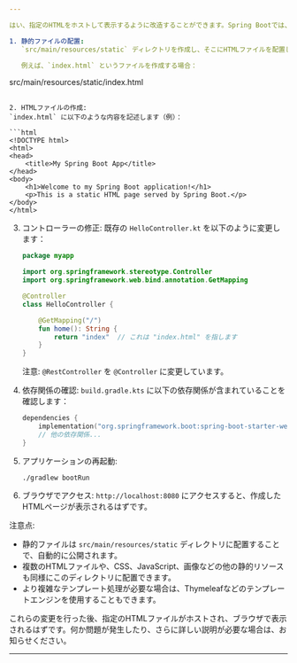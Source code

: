 ```yaml
---

はい、指定のHTMLをホストして表示するように改造することができます。Spring Bootでは、静的なHTMLファイルを簡単にホストできます。以下の手順で実装できます：

1. 静的ファイルの配置:
   `src/main/resources/static` ディレクトリを作成し、そこにHTMLファイルを配置します。

   例えば、`index.html` というファイルを作成する場合：
   ```
   src/main/resources/static/index.html
   ```

2. HTMLファイルの作成:
   `index.html` に以下のような内容を記述します（例）：

   ```html
   <!DOCTYPE html>
   <html>
   <head>
       <title>My Spring Boot App</title>
   </head>
   <body>
       <h1>Welcome to my Spring Boot application!</h1>
       <p>This is a static HTML page served by Spring Boot.</p>
   </body>
   </html>
   ```

3. コントローラーの修正:
   既存の `HelloController.kt` を以下のように変更します：

   ```kotlin
   package myapp

   import org.springframework.stereotype.Controller
   import org.springframework.web.bind.annotation.GetMapping

   @Controller
   class HelloController {

       @GetMapping("/")
       fun home(): String {
           return "index"  // これは "index.html" を指します
       }
   }
   ```

   注意: `@RestController` を `@Controller` に変更しています。

4. 依存関係の確認:
   `build.gradle.kts` に以下の依存関係が含まれていることを確認します：

   ```kotlin
   dependencies {
       implementation("org.springframework.boot:spring-boot-starter-web")
       // 他の依存関係...
   }
   ```

5. アプリケーションの再起動:
   ```
   ./gradlew bootRun
   ```

6. ブラウザでアクセス:
   `http://localhost:8080` にアクセスすると、作成したHTMLページが表示されるはずです。

注意点:
- 静的ファイルは `src/main/resources/static` ディレクトリに配置することで、自動的に公開されます。
- 複数のHTMLファイルや、CSS、JavaScript、画像などの他の静的リソースも同様にこのディレクトリに配置できます。
- より複雑なテンプレート処理が必要な場合は、Thymeleafなどのテンプレートエンジンを使用することもできます。

これらの変更を行った後、指定のHTMLファイルがホストされ、ブラウザで表示されるはずです。何か問題が発生したり、さらに詳しい説明が必要な場合は、お知らせください。

---
```

